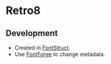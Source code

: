 Retro8
======

Development
-----------

* Created in [FontStruct](http://fontstruct.com).
* Use [FontForge](https://fontforge.github.io) to change metadata.

